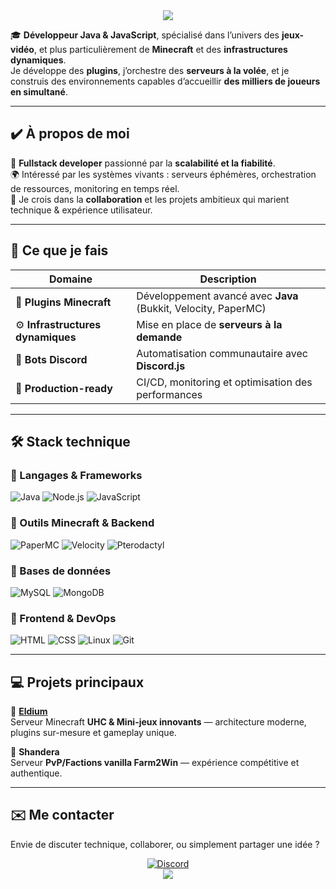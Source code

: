 <div align="center">
  <img src="https://capsule-render.vercel.app/api?type=waving&color=3BA55D&height=150&section=header&text=🌿%20Hello%20tout%20le%20monde,%20c'est%20Feuilla%20!&fontSize=28&fontColor=ffffff" />
</div>

🎓 **Développeur Java & JavaScript**, spécialisé dans l’univers des **jeux-vidéo**, et plus particulièrement de **Minecraft** et des **infrastructures dynamiques**.  
Je développe des **plugins**, j’orchestre des **serveurs à la volée**, et je construis des environnements capables d’accueillir **des milliers de joueurs en simultané**.

---

## ✔️ À propos de moi  

💼 **Fullstack developer** passionné par la **scalabilité et la fiabilité**.  
🌍 Intéressé par les systèmes vivants : serveurs éphémères, orchestration de ressources, monitoring en temps réel.  
🤝 Je crois dans la **collaboration** et les projets ambitieux qui marient technique & expérience utilisateur.  

---

## 🔧 Ce que je fais

| Domaine | Description |
|---------|-------------|
| 🧩 **Plugins Minecraft** | Développement avancé avec **Java** (Bukkit, Velocity, PaperMC) |
| ⚙️ **Infrastructures dynamiques** | Mise en place de **serveurs à la demande** |
| 🤖 **Bots Discord** | Automatisation communautaire avec **Discord.js** |
| 🧪 **Production-ready** | CI/CD, monitoring et optimisation des performances |

---

## 🛠️ Stack technique

<div align="left">

### 🔹 Langages & Frameworks  
![Java](https://img.shields.io/badge/Java-%23ED8B00.svg?style=for-the-badge&logo=openjdk&logoColor=white) ![Node.js](https://img.shields.io/badge/Node.js-339933?style=for-the-badge&logo=nodedotjs&logoColor=white) ![JavaScript](https://img.shields.io/badge/JavaScript-F7DF1E?style=for-the-badge&logo=javascript&logoColor=black)

### 🔹 Outils Minecraft & Backend  
![PaperMC](https://img.shields.io/badge/PaperMC-white?style=for-the-badge&logoColor=black) ![Velocity](https://img.shields.io/badge/Velocity-black?style=for-the-badge) ![Pterodactyl](https://img.shields.io/badge/Pterodactyl-2C2F33?style=for-the-badge&logoColor=white)

### 🔹 Bases de données  
![MySQL](https://img.shields.io/badge/MySQL-4479A1?style=for-the-badge&logo=mysql&logoColor=white) ![MongoDB](https://img.shields.io/badge/MongoDB-4EA94B?style=for-the-badge&logo=mongodb&logoColor=white)

### 🔹 Frontend & DevOps  
![HTML](https://img.shields.io/badge/HTML5-E34F26?style=for-the-badge&logo=html5&logoColor=white) ![CSS](https://img.shields.io/badge/CSS3-1572B6?style=for-the-badge&logo=css3&logoColor=white) ![Linux](https://img.shields.io/badge/Linux-FCC624?style=for-the-badge&logo=linux&logoColor=black) ![Git](https://img.shields.io/badge/Git-F05032?style=for-the-badge&logo=git&logoColor=white)

</div>

---

## 💻 Projets principaux

🔹 **[Eldium](https://discord.gg/DZVxRpAqKg)**  
Serveur Minecraft **UHC & Mini-jeux innovants** — architecture moderne, plugins sur-mesure et gameplay unique.  

🔹 **Shandera**  
Serveur **PvP/Factions vanilla Farm2Win** — expérience compétitive et authentique.

---

## ✉️ Me contacter
Envie de discuter technique, collaborer, ou simplement partager une idée ?
<div align="center">
  <a href="https://discord.com/users/856846166627713024">
    <img src="https://img.shields.io/badge/💬%20Discord-5865F2?style=for-the-badge&logo=discord&logoColor=white" alt="Discord">
  </a>
</div>

<div align="center">
  <img src="https://capsule-render.vercel.app/api?type=waving&color=3BA55D&height=150&section=footer&text=👋%20Au%20plaisir%20de%20vous%20retrouver%20sur%20mes%20projets%20!&fontSize=28&fontColor=ffffff" />
</div>
